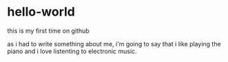 # hello-world
this is my first time on github

as i had to write something about me, i'm going to say that i like playing the piano and i love listenting to electronic music.
